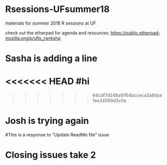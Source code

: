 # Rsessions-UFsummer18
materials for summer 2018 R sessions at UF 

check out the etherpad for agenda and resources: https://public.etherpad-mozilla.org/p/uflx_rwrkshp

# Sasha is adding a line 
<<<<<<< HEAD
#hi
=======
  
>>>>>>> 64cdf7d248a9764bcceca3a9dce1ee34569d3c0e


# Josh is trying again

#This is a response to "Update ReadMe file" issue
# Closing issues take 2